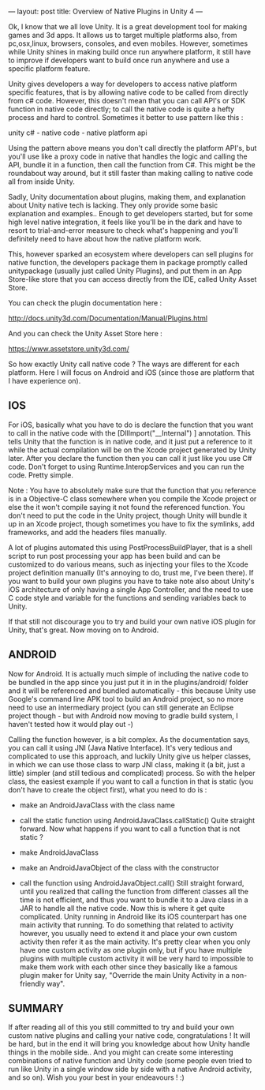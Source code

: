 —
layout: post
title: Overview of Native Plugins in Unity 4
—

Ok, I know that we all love Unity. It is a great development tool for making games and 3d apps. It allows us to target multiple platforms also, from pc,osx,linux, browsers, consoles, and even mobiles. However, sometimes while Unity shines in making build once run anywhere platform, it still have to improve if developers want to build once run anywhere and use a specific platform feature. 

Unity gives developers a way for developers to access native platform specific features, that is by allowing native code to be called from directly from c# code. However, this doesn't mean that you can call API's or SDK function in native code directly; to call the native code is quite a hefty process and hard to control. Sometimes it better to use pattern like this :

unity c# - native code - native platform api

Using the pattern above means you don't call directly the platform API's, but you'll use like a proxy code in native that handles the logic and calling the API, bundle it in a function, then call the function from C#. This might be the roundabout way around, but it still faster than making calling to native code all from inside Unity.

Sadly, Unity documentation about plugins, making them, and explanation about Unity native tech is lacking. They only provide some basic explanation and examples.. Enough to get developers started, but for some high level native integration, it feels like you'll be in the dark and have to resort to trial-and-error measure to check what's happening and you'll definitely need to have about how the native platform work. 

This, however sparked an ecosystem where developers can sell plugins for native function, the developers package them in package promptly called unitypackage (usually just called Unity Plugins), and put them in an App Store-like store that you can access directly from the IDE, called Unity Asset Store.

You can check the plugin documentation here :

http://docs.unity3d.com/Documentation/Manual/Plugins.html

And you can check the Unity Asset Store here :

https://www.assetstore.unity3d.com/‎

So how exactly Unity call native code ? The ways are different for each platform. Here I will focus on Android and iOS (since those are platform that I have experience on).

## IOS

For iOS, basically what you have to do is declare the function that you want to call in the native code with the [DllImport("__Internal") ] annotation. This tells Unity that the function is in native code, and it just put a reference to it while the actual compilation will be on the Xcode project generated by Unity later. After you declare the function then you can call it just like you use C# code. Don't forget to using Runtime.InteropServices and you can run the code. Pretty simple.

Note : You have to absolutely make sure that the function that you reference is in a Objective-C class somewhere when you compile the Xcode project or else the it won't compile saying it not found the referenced function. You don't need to put the code in the Unity project, though Unity will bundle it up in an Xcode project, though sometimes you have to fix the symlinks, add frameworks, and add the headers files manually.

A lot of plugins automated this using PostProcessBuildPlayer, that is a shell script to run post processing your app has been build and can be customized to do various means, such as injecting your files to the Xcode project definition manually (It's annoying to do, trust me, I've been there). If you want to build your own plugins you have to take note also about Unity's iOS architecture of only having a single App Controller, and the need to use C code style and variable for the functions and sending variables back to Unity.

If that still not discourage you to try and build your own native iOS plugin for Unity, that's great. Now moving on to Android.

## ANDROID

Now for Android. It is actually much simple of including the native code to be bundled in the app since you just put it in in the plugins/android/ folder and it will be referenced and bundled automatically - this because Unity use Google's command line APK tool to build an Android project, so no more need to use an intermediary project (you can still generate an Eclipse project though - but with Android now moving to gradle build system, I haven't tested how it would play out -) 

Calling the function however, is a bit complex. As the documentation says, you can call it using JNI (Java Native Interface). It's very tedious and complicated to use this approach, and luckily Unity give us helper classes, in which we can use those class to warp JNI class, making it (a bit, just a little) simpler (and still tedious and complicated) process.
So with the helper class, the easiest example if you want to call a function in that is static (you don't have to create the object first), what you need to do is :

- make an AndroidJavaClass with the class name

- call the static function using AndroidJavaClass.callStatic()
Quite straight forward. Now what happens if you want to call a function that is not static ?

- make AndroidJavaClass

- make an AndroidJavaObject of the class with the constructor

- call the function using AndroidJavaObject.call()
Still straight forward, until you realized that calling the function from different classes all the time is not efficient, and thus you want to bundle it to a Java class in a JAR to handle all the native code. Now this is where it get quite complicated. Unity running in Android like its iOS counterpart has one main activity that running. To do something that related to activity however, you usually need to extend it and place your own custom activity then refer it as the main activity. It's pretty clear when you only have one custom activity as one plugin only, but if you have multiple plugins with multiple custom activity it will be very hard to impossible to make them work with each other since they basically like a famous plugin maker for Unity say, "Override the main Unity Activity in a non-friendly way".

## SUMMARY

If after reading all of this you still committed to try and build your own custom native plugins and calling your native code, congratulations ! It will be hard, but in the end it will bring you knowledge about how Unity handle things in the mobile side.. And you might can create some interesting combinations of native function and Unity code (some people even tried to run like Unity in a single window side by side with a native Android activity, and so on). Wish you your best in your endeavours ! :)
